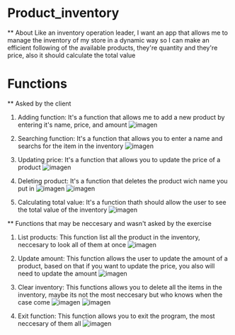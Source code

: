 # Product_inventory
** About
Like an inventory operation leader, I want an app that allows me to manage the inventory of my store in a dynamic way so I can make an efficient following of the available products, they're quantity and they're price, also it should calculate the total value

# Functions

** Asked by the client
1. Adding function:
It's a function that allows me to add a new product by entering it's name, price, and amount
![imagen](https://github.com/user-attachments/assets/0d69caf2-b051-4cd1-9da1-d6fc1c589fba)


2. Searching function:
It's a function that allows you to enter a name and searchs for the item in the inventory
![imagen](https://github.com/user-attachments/assets/db027b06-b16e-4566-bb79-aa322e07f825)


3. Updating price:
It's a function that allows you to update the price of a product
![imagen](https://github.com/user-attachments/assets/b466f2f7-b7f3-41e5-b8cf-cd77ea4d9b48)

4. Deleting product:
It's a function that deletes the product wich name you put in
![imagen](https://github.com/user-attachments/assets/50d69e77-7724-459f-b9a3-af47018f03cd)
![imagen](https://github.com/user-attachments/assets/901202e5-8d2c-46dd-93b8-30f1a4a6c86f)


5. Calculating total value:
It's a function thath should allow the user to see the total value of the inventory
![imagen](https://github.com/user-attachments/assets/2a5f6de4-f933-413d-899e-19a46e9d992f)


** Functions that may be neccesary and wasn't asked by the exercise
1. List products:
This function list all the product in the inventory, neccesary to look all of them at once
![imagen](https://github.com/user-attachments/assets/8d214579-4f6d-4f91-ad8a-dbc70480721e)

2. Update amount:
This function allows the user to update the amount of a product, based on that if you want to update the price, you also will need to update the amount
![imagen](https://github.com/user-attachments/assets/40e9dd87-bfc1-4a63-a315-a7b147b978b4)

3. Clear inventory:
This functions allows you to delete all the items in the inventory, maybe its not the most neccesary but who knows when the case come
![imagen](https://github.com/user-attachments/assets/d0d5bb9b-9703-452d-a9ac-6f7e6ec8c47a)
![imagen](https://github.com/user-attachments/assets/316ef792-998f-4fe9-8d71-9212593b86ab)

4. Exit function:
This function allows you to exit the program, the most neccesary of them all
![imagen](https://github.com/user-attachments/assets/88b37666-74a8-44f7-941f-3b00362acdb0)
